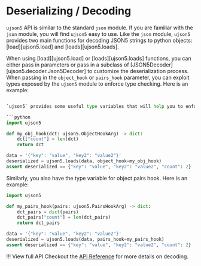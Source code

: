 # Deserializing / Decoding

`ujson5` API is similar to the standard `json` module. If you are familiar with the `json` module, you will find `ujson5` easy to use. Like the `json` module, `ujson5` provides two main functions for decoding JSON5 strings to python objects: [load][ujson5.load] and [loads][ujson5.loads].

When using [load][ujson5.load] or [loads][ujson5.loads] functions, you can either pass in parameters or pass in a subclass of [JSON5Decoder][ujson5.decoder.Json5Decoder] to customize the deserialization process. When passing in the `object_hook` or `pairs_hook` parameter, you can exploit types exposed by the `ujson5` module to enforce type checking. Here is an example:

```python

`ujson5` provides some useful type variables that will help you to enforce type checking when writing object hook functions. Here is an example:

```python
import ujson5

def my_obj_hook(dct: ujson5.ObjectHookArg) -> dict:
    dct["count"] = len(dct)
    return dct

data = '{"key": "value", "key2": "value2"}'
deserialized = ujson5.loads(data, object_hook=my_obj_hook)
assert deserialized == {"key": "value", "key2": "value2", "count": 2}
```

Similarly, you also have the type variable for object pairs hook. Here is an example:

```python
import ujson5

def my_pairs_hook(pairs: ujson5.PairsHookArg) -> dict:
    dct_pairs = dict(pairs)
    dct_pairs["count"] = len(dct_pairs)
    return dct_pairs

data = '{"key": "value", "key2": "value2"}'
deserialized = ujson5.loads(data, pairs_hook=my_pairs_hook)
assert deserialized == {"key": "value", "key2": "value2", "count": 2}
```

!!! View full API
    Checkout the [API Reference](api_reference/decoder.md) for more details on decoding.
